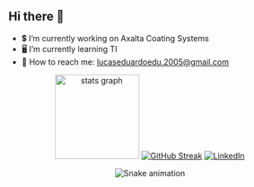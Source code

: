 ## Hi there 👋


- 💲 I’m currently working on Axalta Coating Systems
- 🖥 I’m currently learning TI
- 📧 How to reach me: lucaseduardoedu.2005@gmail.com



<div align="center">
  <img src="https://github-readme-stats.vercel.app/api?username=DuduCitizen&hide_title=false&hide_rank=false&show_icons=true&include_all_commits=true&count_private=true&disable_animations=false&theme=midnight-purple&locale=en&hide_border=false" height="150" alt="stats graph"  />
  <a href="https://git.io/streak-stats"><img src="https://streak-stats.demolab.com?user=DuduCitizen&theme=shadow-purple&hide_border=true" alt="GitHub Streak" /></a>



 <a href="https://linkedin.com/in/lucas-eduardo-6b2883312/" target="_blank">
        <img src="https://img.shields.io/badge/LinkedIn-0077b5?style=for-the-badge&logo=linkedin&logoColor=white" alt="LinkedIn" />
    </a>

![Snake animation](https://github.com/DuduCitizen/DuduCitizen.git/)
